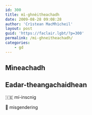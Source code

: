 ```yaml
---
id: 300
title: mì-ghnèitheachadh
date: 2009-08-28 09:08:28
author: 'Crìstean MacMhìcheil'
layout: post
guid: 'https://faclair.lgbt/?p=300'
permalink: /mi-ghneitheachadh/
categories:
    - gd
---
```


## Mìneachadh

## Eadar-theangachaidhean

&#x1f1ee;&#x1f1ea; mí-inscnig

&#x1f3f4;&#xe0067;&#xe0062;&#xe0065;&#xe006e;&#xe0067;&#xe007f; misgendering